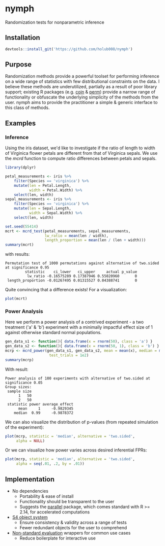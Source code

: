 # nymph
Randomization tests for nonparametric inference

## Installation
```R
devtools::install_git('https://github.com/holub008/nymph')
```

## Purpose
Randomization methods provide a powerful toolset for performing inference on a wide range of statistics with few distributional constraints on the data. I believe these methods are underutilized, partially as a result of poor library support; existing R packages (e.g. [coin](https://cran.r-project.org/web/packages/coin/index.html) & [perm](https://cran.r-project.org/web/packages/perm/index.html)) provide a narrow range of functionality or obfuscate the underlying simplicity of the methods from the user. nymph aims to provide the practitioner a simple & generic interface to this class of methods.

## Examples

### Inference
Using the iris dataset, we'd like to investigate if the ratio of length to width of Virginica flower petals are different from that of Virginica sepals. We use the _mcrd_ function to compute ratio differences between petals and sepals.
```R
library(dplyr)

petal_measurements <- iris %>% 
    filter(Species == 'virginica') %>% 
    mutate(len = Petal.Length,
           width = Petal.Width) %>%
    select(len, width)
sepal_measurements <- iris %>% 
    filter(Species == 'virginica') %>% 
    mutate(len = Sepal.Length,
           width = Sepal.Width) %>%
    select(len, width)

set.seed(55414)
mcrt <- mcrd_test(petal_measurements, sepal_measurements, 
                  lw_ratio = mean(len / width),
                  length_proportion = mean(len / (len + width)))
summary(mcrt)
```
with results:
```
Permutation test of 1000 permutations against alternative of two.sided at significance 0.95 
         statistic    ci_lower   ci_upper     actual p_value
          lw_ratio -0.16575289 0.17387946 0.55020960       0
 length_proportion -0.01267495 0.01315527 0.04388741       0
```
Quite convincing that a difference exists! For a visualization:
```R
plot(mcrt)
```

### Power Analysis
Here we perform a power analysis of a contrived experiment - a two treatment ('a' & 'b') experiment with a minimally impactful effect size of 1 against otherwise standard normal populations.
```R
gen_data_s1 <- function(){ data.frame(x = rnorm(50), class = 'a') }
gen_data_s2 <- function(){ data.frame(x = rnorm(50, 1), class = 'b') }
mcrp <- mcrd_power(gen_data_s1, gen_data_s2, mean = mean(x), median = median(x), 
                    test_trials = 1e2)
summary(mcrp)
```
With result:
```
Power analysis of 100 experiments with alternative of two.sided at significance 0.05 
Group sizes:
 sample size
      1   50
      2   50
 statistic power average_effect
      mean     1     -0.9829345
    median  0.99     -0.9878372
```

We can also visualize the distribution of p-values (from repeated simulation of the experiment):
```R
plot(mcrp, statistic = 'median', alternative = 'two.sided', 
     alpha = NULL)
```

Or we can visualize how power varies across desired inferential FPRs:
```R
plot(mcrp, statistic = 'median', alternative = 'two.sided', 
     alpha = seq(.01, .2, by = .01))
```

## Implementation
  * No dependencies
    * Portability & ease of install
    * Functionality should be transparent to the user
    * Suggests the [parallel](http://stat.ethz.ch/R-manual/R-devel/library/parallel/doc/parallel.pdf) package, which comes standard with R >= 2.14, for accelerated computations
  * [S4 object system](https://stat.ethz.ch/R-manual/R-devel/library/methods/html/Introduction.html)
    * Ensure consistency & validity across a range of tests
    * Fewer redundant objects for the user to comprehend
  * [Non-standard evaluation](http://developer.r-project.org/nonstandard-eval.pdf) wrappers for common use cases
    * Reduce boilerplate for interactive use
